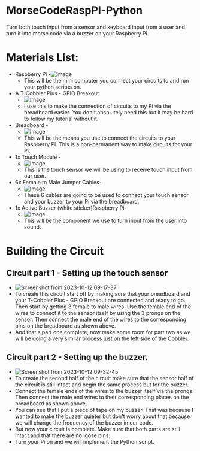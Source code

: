 # MorseCodeRaspPI-Python
Turn both touch input from a sensor and keyboard input from a user and turn it into morse code via a buzzer on your Raspberry Pi.

# Materials List:
- Raspberry Pi
	-![image](https://github.com/TylerDStanford/MorseCodeRaspPI-Python/assets/141964312/71c77669-5e4e-48d0-97ea-a3d34b84b04c)
	- This will be the mini computer you connect your circuits to and run your python scripts on.
- A T-Cobbler Plus - GPIO Breakout
	- ![image](https://github.com/TylerDStanford/MorseCodeRaspPI-Python/assets/141964312/08be5423-7290-4736-911f-17a75daf9d67)
	- I use this to make the connection of circuits to my Pi via the breadboard easier. You don't absolutely need this but it may be hard to follow my tutorial without it.
- Breadboard -
	- ![image](https://github.com/TylerDStanford/MorseCodeRaspPI-Python/assets/141964312/3809620c-9af0-437e-9236-3d458efee07c)
	- This will be the means you use to connect the circuits to your Raspberry Pi. This is a non-permanent way to make circuits for your Pi.
- 1x Touch Module -
	- ![image](https://github.com/TylerDStanford/MorseCodeRaspPI-Python/assets/141964312/d9a06e86-6342-48ef-bae5-f6888154e987)
	- This is the touch sensor we will be using to receive touch input from our user. 
- 6x Female to Male Jumper Cables-
	- ![image](https://github.com/TylerDStanford/MorseCodeRaspPI-Python/assets/141964312/668f4f07-f096-42ce-962c-f82ba2d618d4)
	- These 6 cables are going to be used to connect your touch sensor and your buzzer to your Pi via the breadboard.
- 1x Active Buzzer (white sticker)Raspberry Pi-
	- ![image](https://github.com/TylerDStanford/MorseCodeRaspPI-Python/assets/141964312/17f44cac-8ef3-43db-af84-060480a2d26c)
	- This will be the component we use to turn input from the user into sound.

# Building the Circuit
## Circuit part 1 - Setting up the touch sensor
- ![Screenshot from 2023-10-12 09-17-37](https://github.com/TylerDStanford/MorseCodeRaspPI-Python/assets/141964312/e9fd6ce3-758b-479d-89d5-f578ded19472)
- To create this circuit start off by making sure that your breadboard and your T-Cobbler Plus - GPIO Breakout are connected and ready to go. Then start by getting 3 female to male wires. Use the female end of the wires to connect it to the sensor itself by using the 3 prongs on the sensor. Then connect the male end of the wires to the corresponding pins on the breadboard as shown above.
- And that's part one complete, now make some room for part two as we will be doing a very similar process just on the left side of the Cobbler.
## Circuit part 2 - Setting up the buzzer.
- ![Screenshot from 2023-10-12 09-32-45](https://github.com/TylerDStanford/MorseCodeRaspPI-Python/assets/141964312/edb75f95-72cd-4d53-ae62-62c783138d8b)
- To create the second half of the circuit make sure that the sensor half of the circuit is still intact and begin the same process but for the buzzer.
- Connect the female ends of the wires to the buzzer itself via the prongs. Then connect the male end wires to their corresponding places on the breadboard as shown above.
- You can see that I put a piece of tape on my buzzer. That was because I wanted to make the buzzer quieter but don't worry about that because we will change the frequency of the buzzer in our code.
- But now your circuit is complete. Make sure that both parts are still intact and that there are no loose pins.
- Turn your Pi on and we will implement the Python script.

